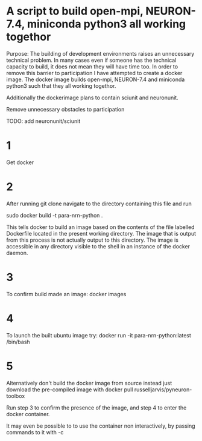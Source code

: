

# A script to build open-mpi, NEURON-7.4, miniconda python3 all working togethor

Purpose: The building of development environments raises an unnecessary technical problem. In many cases even if someone has the technical capacity to build, it does not mean they will have time too. In order to remove this barrier to participation I have attempted to create a docker image. The docker image builds open-mpi, NEURON-7.4 and miniconda python3 such that they all working togethor.

Additionally the dockerimage plans to contain sciunit and neuronunit.



Remove unnecessary obstacles to participation


TODO: add neuronunit/sciunit

# 1
Get docker 

# 2
After running git clone navigate to the directory containing this file and run

sudo docker build -t para-nrn-python .

This tells docker to build an image based on the contents of the file labelled Dockerfile located in the present working directory. The image that is output from this process is not actually output to this directory. The image is accessible in any directory visible to the shell in an instance of the docker daemon.

# 3
To confirm build made an image:
docker images

# 4
To launch the built ubuntu image try:
docker run -it para-nrn-python:latest /bin/bash

# 5
Alternatively don't build the docker image from source instead just download the pre-compiled image with
docker pull russelljarvis/pyneuron-toolbox 

Run step 3 to confirm the presence of the image, and step 4 to enter the docker container.

It may even be possible to to use the container non interactively, by passing commands to it with -c

